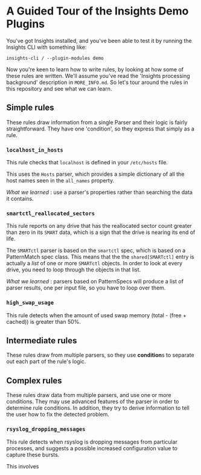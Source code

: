 A Guided Tour of the Insights Demo Plugins
==========================================

You've got Insights installed, and you've been able to test it by running
the Insights CLI with something like:

```:bash
insights-cli / --plugin-modules demo
```

Now you're keen to learn how to write rules, by looking at how some of these
rules are written.  We'll assume you've read the 'Insights processing
background' description in ``MORE_INFO.md``.  So let's tour around the
rules in this repository and see what we can learn.

Simple rules
------------

These rules draw information from a single Parser and their logic is fairly
straightforward.  They have one 'condition', so they express that simply as
a rule.

### `localhost_in_hosts`

This rule checks that `localhost` is defined in your `/etc/hosts` file.

This uses the `Hosts` parser, which provides a simple dictionary of all the
host names seen in the `all_names` property.

*What we learned* : use a parser's properties rather than searching the
data it contains.

### `smartctl_reallocated_sectors`

This rule reports on any drive that has the reallocated sector count greater
than zero in its `SMART` data, which is a sign that the drive is nearing its
end of life.

The `SMARTctl` parser is based on the `smartctl` spec, which is based on a
PatternMatch spec class.  This means that the the `shared[SMARTctl]` entry
is actually a *list* of one or more `SMARTctl` objects.  In order to look at
every drive, you need to loop through the objects in that list.

*What we learned* : parsers based on PatternSpecs will produce a list of
parser results, one per input file, so you have to loop over them.

### `high_swap_usage`

This rule detects when the amount of used swap memory (total - (free + cached))
is greater than 50%.



Intermediate rules
------------------

These rules draw from multiple parsers, so they use **condition**s to separate
out each part of the rule's logic.

Complex rules
-------------

These rules draw data from multiple parsers, and use one or more conditions.
They may use advanced features of the parser in order to determine rule
conditions. In addition, they try to derive information to tell the user how
to fix the detected problem.

### `rsyslog_dropping_messages`

This rule detects when rsyslog is dropping messages from particular processes,
and suggests a possible increased configuration value to capture these bursts.

This involves
